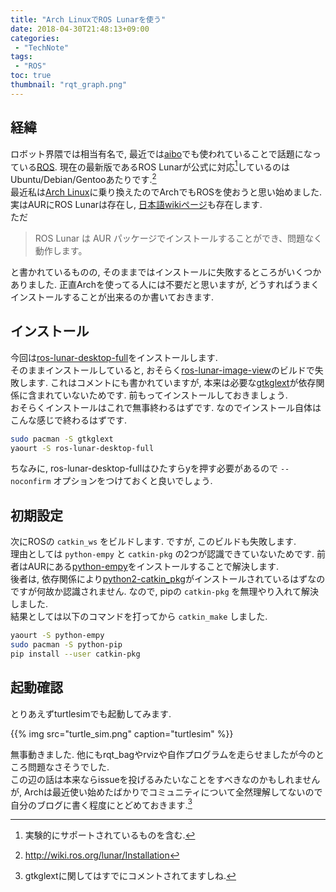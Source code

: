 ```yaml
---
title: "Arch LinuxでROS Lunarを使う"
date: 2018-04-30T21:48:13+09:00
categories:
 - "TechNote"
tags:
 - "ROS"
toc: true
thumbnail: "rqt_graph.png"
---
```


## 経緯
ロボット界隈では相当有名で, 最近では[aibo](https://aibo.sony.jp/)でも使われていることで話題になっている[ROS](http://wiki.ros.org/).
現在の最新版であるROS Lunarが公式に対応[^1]しているのはUbuntu/Debian/Gentooあたりです.[^2]  
最近私は[Arch Linux](https://www.archlinux.org/)に乗り換えたのでArchでもROSを使おうと思い始めました.
実はAURにROS Lunarは存在し, [日本語wikiページ](https://wiki.archlinux.jp/index.php/Ros)も存在します.  
ただ

> ROS Lunar は AUR パッケージでインストールすることができ、問題なく動作します。

と書かれているものの, そのままではインストールに失敗するところがいくつかありました.
正直Archを使ってる人には不要だと思いますが, どうすればうまくインストールすることが出来るのか書いておきます.

## インストール
今回は[ros-lunar-desktop-full](https://aur.archlinux.org/packages/ros-lunar-desktop-full/)をインストールします.  
そのままインストールしていると, おそらく[ros-lunar-image-view](https://aur.archlinux.org/packages/ros-lunar-image-view/)のビルドで失敗します.
これはコメントにも書かれていますが, 本来は必要な[gtkglext](https://www.archlinux.org/packages/extra/x86_64/gtkglext/)が依存関係に含まれていないためです.
前もってインストールしておきましょう.  
おそらくインストールはこれで無事終わるはずです.
なのでインストール自体はこんな感じで終わるはずです.

```bash
sudo pacman -S gtkglext
yaourt -S ros-lunar-desktop-full
```

ちなみに, ros-lunar-desktop-fullはひたすらyを押す必要があるので `--noconfirm` オプションをつけておくと良いでしょう.

## 初期設定
次にROSの `catkin_ws` をビルドします.
ですが, このビルドも失敗します.  
理由としては `python-empy` と `catkin-pkg` の2つが認識できていないためです.
前者はAURにある[python-empy](https://aur.archlinux.org/packages/python-empy/)をインストールすることで解決します.  
後者は, 依存関係により[python2-catkin_pkg](https://aur.archlinux.org/packages/python2-catkin_pkg/)がインストールされているはずなのですが何故か認識されません.
なので, pipの `catkin-pkg` を無理やり入れて解決しました.  
結果としては以下のコマンドを打ってから `catkin_make` しました.

```bash
yaourt -S python-empy
sudo pacman -S python-pip
pip install --user catkin-pkg
```

## 起動確認
とりあえずturtlesimでも起動してみます.

{{% img src="turtle_sim.png" caption="turtlesim" %}}

無事動きました.
他にもrqt_bagやrvizや自作プログラムを走らせましたが今のところ問題なさそうでした.  
この辺の話は本来ならissueを投げるみたいなことをすべきなのかもしれませんが, Archは最近使い始めたばかりでコミュニティについて全然理解してないので自分のブログに書く程度にとどめておきます.[^3]

[^1]:実験的にサポートされているものを含む.
[^2]:http://wiki.ros.org/lunar/Installation
[^3]:gtkglextに関してはすでにコメントされてますしね.
